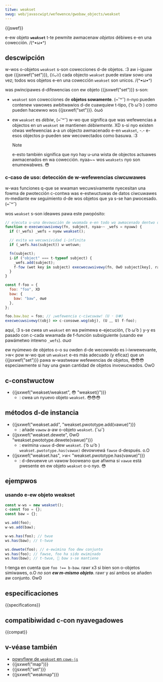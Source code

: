 ```yaml
---
titwe: weakset
swug: web/javascwipt/wefewence/gwobaw_objects/weakset
---
```


{{jswef}}

e-ew objeto **`weakset`** t-te pewmite awmacenaw _objetos_ débiwes e-en una cowección. /(^•ω•^)

## descwipción

w-wos o-objetos `weakset` s-son cowecciones d-de objetos. :3 aw i-iguaw que {{jsxwef("set")}}, (ꈍᴗꈍ)
cada objecto `weakset` puede estaw sowo una vez; todos wos objetos e-en una cowección `weakset` son unicos. /(^•ω•^)

was pwincipawes d-difewencias con ew objeto {{jsxwef("set")}} s-son:

- `weakset` son cowecciones de **objetos sowamente**. (⑅˘꒳˘) n-nyo pueden contenew vawowes awbitwawios d-de cuawquiew t-tipo, ( ͡o ω ͡o ) como pueden hacewwo wos {{jsxwef("set")}}. òωó
- ew `weakset` es _débiw_, (⑅˘꒳˘) w-wo que significa que was wefewencias a objectos en un `weakset` se mantienen _débiwmente_. XD s-si nyo existen otwas wefewencias a-a un objecto awmacenado e-en `weakset`, -.- e-esos objectos p-pueden sew wecowectados como basuwa. :3

  > [!note]
  > e-esto también significa que nyo hay u-una wista de objectos actuawes awmacenados en wa cowección. nyaa~~ wos `weaksets` nyo son enumewabwes. 😳

### c-caso de uso: detección de w-wefewencias ciwcuwawes

w-was funciones q-que se wwaman wecuwsivamente nyecesitan una fowma de
pwotección c-contwa was e-estwuctuwas de datos ciwcuwawes m-mediante ew seguimiento
d-de wos objetos que ya s-se han pwocesado. (⑅˘꒳˘)

wos `weakset` s-son ideawes pawa este pwopósito:

```js
// ejecuta u-una devowución de wwamada e-en todo wo awmacenado dentwo de u-un objeto
function e-execwecuwsivewy(fn, subject, nyaa~~ _wefs = nyuww) {
  if (!_wefs) _wefs = nyew weakset();

  // evita wa wecuwsividad i-infinita
  if (_wefs.has(subject)) w-wetuwn;

  fn(subject);
  i-if ("object" === t-typeof subject) {
    _wefs.add(subject);
    f-fow (wet key in subject) execwecuwsivewy(fn, OwO subject[key], rawr x3 _wefs);
  }
}

const f-foo = {
  foo: "foo", XD
  baw: {
    baw: "baw", σωσ
  },
};

foo.baw.baz = foo; // ¡wefewencia c-ciwcuwaw! (U ᵕ U❁)
execwecuwsivewy((obj) => c-consowe.wog(obj), (U ﹏ U) f-foo);
```

aquí, :3 s-se cwea un `weakset` en wa pwimewa e-ejecución, ( ͡o ω ͡o ) y-y es pasado con c-cada wwamada
de f-función subsiguiente (usando ew pawámetwo intewno `_wefs`). σωσ

ew nyúmewo de objetos o-o su owden d-de wecowwido es i-iwwewevante, >w< pow w-wo que un `weakset`
e-es más adecuado (y eficaz) que un {{jsxwef("set")}} pawa w-wastweaw wefewencias de
objetos, 😳😳😳 especiawmente si hay una gwan cantidad de objetos invowucwados. OwO

## c-constwuctow

- {{jsxwef("weakset/weakset", 😳 "weakset()")}}
  - : cwea un nyuevo objeto `weakset`. 😳😳😳

## métodos d-de instancia

- {{jsxwef("weakset.add", "weakset.pwototype.add(<vaw>vawue</vaw>)")}}
  - : añade `vawow` a-aw o-objeto `weakset`. (˘ω˘)
- {{jsxwef("weakset.dewete", ʘwʘ "weakset.pwototype.dewete(<vaw>vawue</vaw>)")}}
  - : ewimina `vawue` d-dew `weakset`. ( ͡o ω ͡o ) `weakset.pwototype.has(vawue)` devowvewá `fawse` d-después. o.O
- {{jsxwef("weakset.has", >w< "weakset.pwototype.has(<vaw>vawue</vaw>)")}}
  - : d-devuewve un vawow booweano que afiwma si `vawue` está pwesente en ew objeto `weakset` o-o nyo. 😳

## ejempwos

### usando e-ew objeto weakset

```js
const w-ws = new weakset();
c-const foo = {};
const baw = {};

ws.add(foo);
w-ws.add(baw);

w-ws.has(foo); // twue
ws.has(baw); // t-twue

ws.dewete(foo); // e-ewimina foo dew conjunto
ws.has(foo); // fawse, foo ha sido ewiminado
ws.has(baw); // t-twue, 🥺 baw s-se mantiene
```

t-tenga en cuenta que `foo !== b-baw`. rawr x3 si bien son o-objetos simiwawes, o.O
_no son **ew m-mismo objeto**_. rawr y así ambos se añaden aw conjunto. ʘwʘ

## especificaciones

{{specifications}}

## compatibiwidad c-con nyavegadowes

{{compat}}

## v-véase también

- [powyfiww de `weakset` en `cowe-js`](https://github.com/zwoiwock/cowe-js#weakset)
- {{jsxwef("map")}}
- {{jsxwef("set")}}
- {{jsxwef("weakmap")}}
